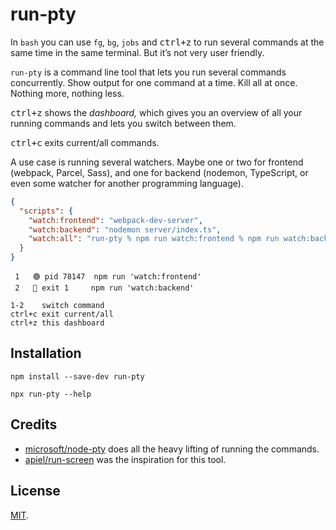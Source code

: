 # run-pty

In `bash` you can use `fg`, `bg`, `jobs` and <kbd>ctrl+z</kbd> to run several commands at the same time in the same terminal. But it’s not very user friendly.

`run-pty` is a command line tool that lets you run several commands concurrently. Show output for one command at a time. Kill all at once. Nothing more, nothing less.

<kbd>ctrl+z</kbd> shows the _dashboard,_ which gives you an overview of all your running commands and lets you switch between them.

<kbd>ctrl+c</kbd> exits current/all commands.

A use case is running several watchers. Maybe one or two for frontend (webpack, Parcel, Sass), and one for backend (nodemon, TypeScript, or even some watcher for another programming language).

```json
{
  "scripts": {
    "watch:frontend": "webpack-dev-server",
    "watch:backend": "nodemon server/index.ts",
    "watch:all": "run-pty % npm run watch:frontend % npm run watch:backend"
  }
}
```

```
 1   🟢 pid 78147  npm run 'watch:frontend'
 2   🔴 exit 1     npm run 'watch:backend'

1-2    switch command
ctrl+c exit current/all
ctrl+z this dashboard
```

## Installation

`npm install --save-dev run-pty`

`npx run-pty --help`

## Credits

- [microsoft/node-pty] does all the heavy lifting of running the commands.
- [apiel/run-screen] was the inspiration for this tool.

## License

[MIT](LICENSE).

[microsoft/node-pty]: https://github.com/microsoft/node-pty
[apiel/run-screen]: https://github.com/apiel/run-screen
